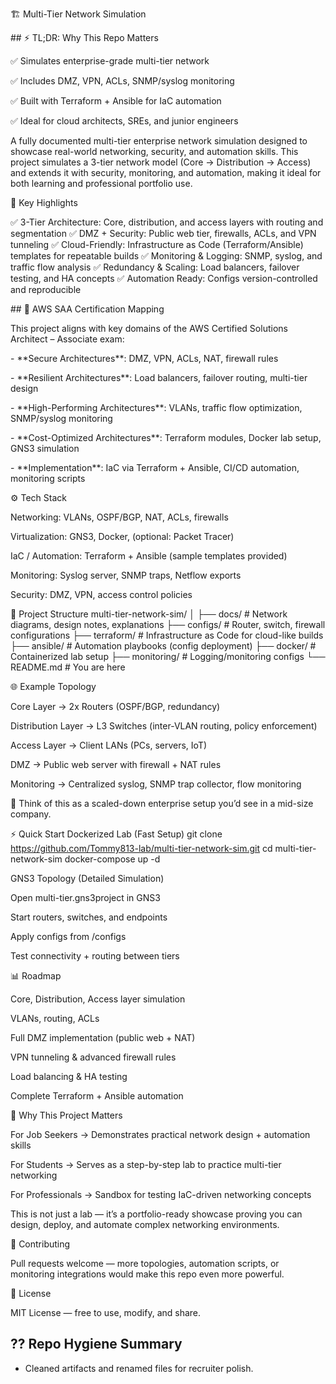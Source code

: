 🏗️ Multi-Tier Network Simulation









\## ⚡ TL;DR: Why This Repo Matters



✅ Simulates enterprise-grade multi-tier network

✅ Includes DMZ, VPN, ACLs, SNMP/syslog monitoring

✅ Built with Terraform + Ansible for IaC automation

✅ Ideal for cloud architects, SREs, and junior engineers





A fully documented multi-tier enterprise network simulation designed to showcase real-world networking, security, and automation skills. This project simulates a 3-tier network model (Core → Distribution → Access) and extends it with security, monitoring, and automation, making it ideal for both learning and professional portfolio use.



🔑 Key Highlights

✅ 3-Tier Architecture: Core, distribution, and access layers with routing and segmentation
✅ DMZ + Security: Public web tier, firewalls, ACLs, and VPN tunneling
✅ Cloud-Friendly: Infrastructure as Code (Terraform/Ansible) templates for repeatable builds
✅ Monitoring \& Logging: SNMP, syslog, and traffic flow analysis
✅ Redundancy \& Scaling: Load balancers, failover testing, and HA concepts
✅ Automation Ready: Configs version-controlled and reproducible





\## 🧠 AWS SAA Certification Mapping



This project aligns with key domains of the AWS Certified Solutions Architect – Associate exam:



\- \*\*Secure Architectures\*\*: DMZ, VPN, ACLs, NAT, firewall rules

\- \*\*Resilient Architectures\*\*: Load balancers, failover routing, multi-tier design

\- \*\*High-Performing Architectures\*\*: VLANs, traffic flow optimization, SNMP/syslog monitoring

\- \*\*Cost-Optimized Architectures\*\*: Terraform modules, Docker lab setup, GNS3 simulation

\- \*\*Implementation\*\*: IaC via Terraform + Ansible, CI/CD automation, monitoring scripts





⚙️ Tech Stack

Networking: VLANs, OSPF/BGP, NAT, ACLs, firewalls



Virtualization: GNS3, Docker, (optional: Packet Tracer)

IaC / Automation: Terraform + Ansible (sample templates provided)



Monitoring: Syslog server, SNMP traps, Netflow exports



Security: DMZ, VPN, access control policies



📂 Project Structure
multi-tier-network-sim/
│
├── docs/             # Network diagrams, design notes, explanations
├── configs/          # Router, switch, firewall configurations
├── terraform/        # Infrastructure as Code for cloud-like builds
├── ansible/          # Automation playbooks (config deployment)
├── docker/           # Containerized lab setup
├── monitoring/       # Logging/monitoring configs
└── README.md         # You are here

🌐 Example Topology

Core Layer → 2x Routers (OSPF/BGP, redundancy)

Distribution Layer → L3 Switches (inter-VLAN routing, policy enforcement)

Access Layer → Client LANs (PCs, servers, IoT)

DMZ → Public web server with firewall + NAT rules

Monitoring → Centralized syslog, SNMP trap collector, flow monitoring

📖 Think of this as a scaled-down enterprise setup you’d see in a mid-size company.



⚡ Quick Start
Dockerized Lab (Fast Setup)
git clone https://github.com/Tommy813-lab/multi-tier-network-sim.git
cd multi-tier-network-sim
docker-compose up -d

GNS3 Topology (Detailed Simulation)

Open multi-tier.gns3project in GNS3

Start routers, switches, and endpoints

Apply configs from /configs

Test connectivity + routing between tiers



📊 Roadmap

Core, Distribution, Access layer simulation

VLANs, routing, ACLs

Full DMZ implementation (public web + NAT)

VPN tunneling \& advanced firewall rules

Load balancing \& HA testing

Complete Terraform + Ansible automation



🎯 Why This Project Matters

For Job Seekers → Demonstrates practical network design + automation skills

For Students → Serves as a step-by-step lab to practice multi-tier networking

For Professionals → Sandbox for testing IaC-driven networking concepts

This is not just a lab — it’s a portfolio-ready showcase proving you can design, deploy, and automate complex networking environments.



🤝 Contributing

Pull requests welcome — more topologies, automation scripts, or monitoring integrations would make this repo even more powerful.



📜 License

MIT License — free to use, modify, and share.


## ?? Repo Hygiene Summary
- Cleaned artifacts and renamed files for recruiter polish.

